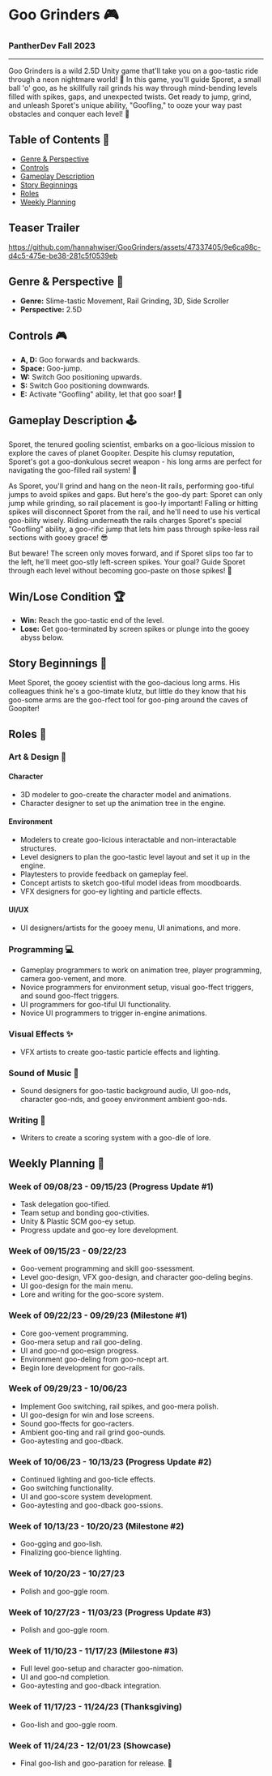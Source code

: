 # Goo Grinders 🎮
### PantherDev Fall 2023

***

Goo Grinders is a wild 2.5D Unity game that'll take you on a goo-tastic ride through a neon nightmare world! 🌌 In this game, you'll guide Sporet, a small ball 'o' goo, as he skillfully rail grinds his way through mind-bending levels filled with spikes, gaps, and unexpected twists. Get ready to jump, grind, and unleash Sporet's unique ability, "Goofling," to ooze your way past obstacles and conquer each level! 🚀

## Table of Contents 📜

- [Genre & Perspective](#genre--perspective)
- [Controls](#controls)
- [Gameplay Description](#gameplay-description)
- [Story Beginnings](#story-beginnings)
- [Roles](#roles)
- [Weekly Planning](#weekly-planning)

## Teaser Trailer
https://github.com/hannahwiser/GooGrinders/assets/47337405/9e6ca98c-d4c5-475e-be38-281c5f0539eb

<a name="genre--perspective"></a>
## Genre & Perspective 🎯

- **Genre:** Slime-tastic Movement, Rail Grinding, 3D, Side Scroller
- **Perspective:** 2.5D

<a name="controls"></a>
## Controls 🎮

- **A, D:** Goo forwards and backwards.
- **Space:** Goo-jump.
- **W:** Switch Goo positioning upwards.
- **S:** Switch Goo positioning downwards.
- **E:** Activate "Goofling" ability, let that goo soar! 🚀

<a name="gameplay-description"></a>
## Gameplay Description 🕹️

Sporet, the tenured gooling scientist, embarks on a goo-licious mission to explore the caves of planet Goopiter. Despite his clumsy reputation, Sporet's got a goo-donkulous secret weapon - his long arms are perfect for navigating the goo-filled rail system! 🚂

As Sporet, you'll grind and hang on the neon-lit rails, performing goo-tiful jumps to avoid spikes and gaps. But here's the goo-dy part: Sporet can only jump while grinding, so rail placement is goo-ly important! Falling or hitting spikes will disconnect Sporet from the rail, and he'll need to use his vertical goo-bility wisely. Riding underneath the rails charges Sporet's special "Goofling" ability, a goo-rific jump that lets him pass through spike-less rail sections with gooey grace! 😎

But beware! The screen only moves forward, and if Sporet slips too far to the left, he'll meet goo-stly left-screen spikes. Your goal? Guide Sporet through each level without becoming goo-paste on those spikes! 🌟

## Win/Lose Condition 🏆

- **Win:** Reach the goo-tastic end of the level.
- **Lose:** Get goo-terminated by screen spikes or plunge into the gooey abyss below.

<a name="story-beginnings"></a>
## Story Beginnings 📖

Meet Sporet, the gooey scientist with the goo-dacious long arms. His colleagues think he's a goo-timate klutz, but little do they know that his goo-some arms are the goo-rfect tool for goo-ping around the caves of Goopiter!

<a name="roles"></a>
## Roles 👥

### Art & Design 🎨

#### Character
- 3D modeler to goo-create the character model and animations.
- Character designer to set up the animation tree in the engine.

#### Environment
- Modelers to create goo-licious interactable and non-interactable structures.
- Level designers to plan the goo-tastic level layout and set it up in the engine.
- Playtesters to provide feedback on gameplay feel.
- Concept artists to sketch goo-tiful model ideas from moodboards.
- VFX designers for goo-ey lighting and particle effects.

#### UI/UX
- UI designers/artists for the gooey menu, UI animations, and more.
  
### Programming 💻

- Gameplay programmers to work on animation tree, player programming, camera goo-vement, and more.
- Novice programmers for environment setup, visual goo-ffect triggers, and sound goo-ffect triggers.
- UI programmers for goo-tiful UI functionality.
- Novice UI programmers to trigger in-engine animations.

### Visual Effects ✨

- VFX artists to create goo-tastic particle effects and lighting.

### Sound of Music 🎵

- Sound designers for goo-tastic background audio, UI goo-nds, character goo-nds, and gooey environment ambient goo-nds.

### Writing 📝

- Writers to create a scoring system with a goo-dle of lore.

<a name="weekly-planning"></a>
## Weekly Planning 📅

### Week of 09/08/23 - 09/15/23 (Progress Update #1)

- Task delegation goo-tified.
- Team setup and bonding goo-ctivities.
- Unity & Plastic SCM goo-ey setup.
- Progress update and goo-ey lore development.

### Week of 09/15/23 - 09/22/23

- Goo-vement programming and skill goo-ssessment.
- Level goo-design, VFX goo-design, and character goo-deling begins.
- UI goo-design for the main menu.
- Lore and writing for the goo-score system.

### Week of 09/22/23 - 09/29/23 (Milestone #1)

- Core goo-vement programming.
- Goo-mera setup and rail goo-deling.
- UI and goo-nd goo-esign progress.
- Environment goo-deling from goo-ncept art.
- Begin lore development for goo-rails.

### Week of 09/29/23 - 10/06/23

- Implement Goo switching, rail spikes, and goo-mera polish.
- UI goo-design for win and lose screens.
- Sound goo-ffects for goo-racters.
- Ambient goo-ting and rail grind goo-ounds.
- Goo-aytesting and goo-dback.

### Week of 10/06/23 - 10/13/23 (Progress Update #2)

- Continued lighting and goo-ticle effects.
- Goo switching functionality.
- UI and goo-score system development.
- Goo-aytesting and goo-dback goo-ssions.

### Week of 10/13/23 - 10/20/23 (Milestone #2)

- Goo-gging and goo-lish.
- Finalizing goo-bience lighting.

### Week of 10/20/23 - 10/27/23

- Polish and goo-ggle room.

### Week of 10/27/23 - 11/03/23 (Progress Update #3)

- Polish and goo-ggle room.

### Week of 11/10/23 - 11/17/23 (Milestone #3)

- Full level goo-setup and character goo-nimation.
- UI and goo-nd completion.
- Goo-aytesting and goo-dback integration.

### Week of 11/17/23 - 11/24/23 (Thanksgiving)

- Goo-lish and goo-ggle room.

### Week of 11/24/23 - 12/01/23 (Showcase)

- Final goo-lish and goo-paration for release. 🚀
